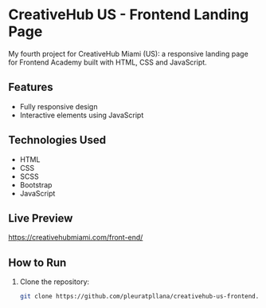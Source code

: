 # CreativeHub US - Frontend Landing Page
My fourth project for CreativeHub Miami (US): a responsive landing page for Frontend Academy built with HTML, CSS and JavaScript.

## Features

- Fully responsive design
- Interactive elements using JavaScript

## Technologies Used

- HTML
- CSS
- SCSS
- Bootstrap
- JavaScript

 ## Live Preview 

https://creativehubmiami.com/front-end/

## How to Run

1. Clone the repository:
   ```bash
   git clone https://github.com/pleuratpllana/creativehub-us-frontend.git

